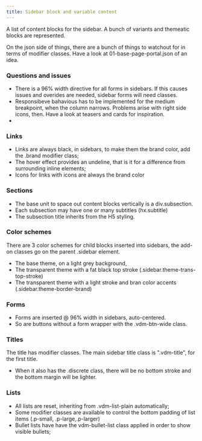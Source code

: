 ```yaml
---
title: Sidebar block and variable content
---
```


A list of content blocks for the sidebar. A bunch of variants and themeatic blocks are represented.

On the json side of things, there are a bunch of things to watchout for in terms of modifier classes.
Have a look at 01-base-page-portal.json of an idea.

### Questions and issues

* There is a 96% width directive for all forms in sidebars. If this causes issues and overides are needed, sidebar forms will need classes.
* Responsibeve bahavious has to be implemented for the medium breakpoint, when the column narrows. Problems arise with right side icons, then. Have a look at teasers and cards for inspiration.
* 

### Links

* Links are always black, in sidebars, to make them the brand color, add the .brand modifier class;
* The hover effect provides an undeline, that is it for a difference from surrounding inline elements;
* Icons for links with icons are always the brand color


### Sections

* The base unit to space out content blocks vertically is a div.subsection. 
* Each subsection may have one or many subtitles (hx.subtitle)
* The subsection title inherits from the H5 styling.


### Color schemes 

There are 3 color schemes for child blocks inserted into sidebars, the add-on classes go on the parent .sidebar element.

* The base theme, on a light grey background, 
* The transparent theme with a fat black top stroke (.sidebar.theme-trans-top-stroke)
* The transparent theme with a light stroke and bran color accents (.sidebar.theme-border-brand)


### Forms

* Forms are inserted @ 96% width in sidebars, auto-centered.
* So are buttons without a form wrapper with the .vdm-btn-wide class.

### Titles

The title has modifier classes. The main sidebar title class is ".vdm-title", for the first title. 

* When it also has the .discrete class, there will be no bottom stroke and the bottom margin will be lighter.

### Lists

* All lists are reset, inheriting from .vdm-list-plain automatically;
* Some modifier classes are available to control the bottom padding of list items (.p-small, .p-large,.p-larger)
* Bullet lists have have the vdm-bullet-list class applied in order to show visible bullets;
